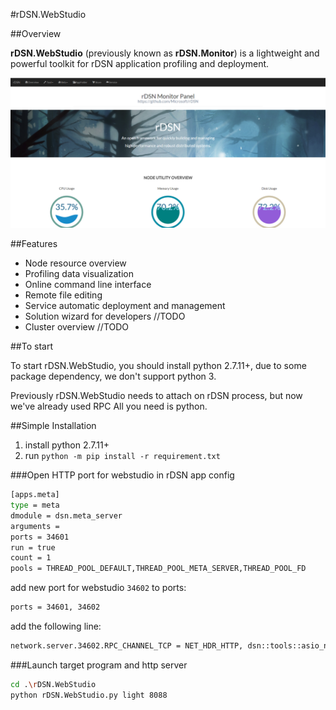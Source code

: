 
#rDSN.WebStudio

##Overview

**rDSN.WebStudio** (previously known as **rDSN.Monitor**) is a lightweight and powerful toolkit for rDSN application profiling and deployment.

![Main Screen](https://raw.githubusercontent.com/mcfatealan/rDSN.Screenshots/master/main.png)

##Features

* Node resource overview
* Profiling data visualization
* Online command line interface 
* Remote file editing 
* Service automatic deployment and management 
* Solution wizard for developers //TODO
* Cluster overview  //TODO

##To start

To start rDSN.WebStudio, you should install python 2.7.11+, due to some package dependency, we don't support python 3.

Previously rDSN.WebStudio needs to attach on rDSN process, but now we've already used RPC All you need is python.

##Simple Installation
1. install python 2.7.11+
2. run `python -m pip install -r requirement.txt`

###Open HTTP port for webstudio in rDSN app config
```bash
[apps.meta]
type = meta
dmodule = dsn.meta_server
arguments = 
ports = 34601
run = true
count = 1 
pools = THREAD_POOL_DEFAULT,THREAD_POOL_META_SERVER,THREAD_POOL_FD

```

add new port for webstudio `34602` to ports:
```bash
ports = 34601, 34602
```

add the following line:
```bash
network.server.34602.RPC_CHANNEL_TCP = NET_HDR_HTTP, dsn::tools::asio_network_provider, 65536
```

###Launch target program and http server
```bash
cd .\rDSN.WebStudio
python rDSN.WebStudio.py light 8088
```



